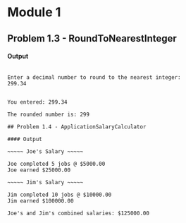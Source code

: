 # Module 1

## Problem 1.3 - RoundToNearestInteger

#### Output

~~~~~ Decimal to Rounded Integer Converter ~~~~~

Enter a decimal number to round to the nearest integer:
299.34


You entered: 299.34

The rounded number is: 299

## Problem 1.4 - ApplicationSalaryCalculator

#### Output

~~~~~ Joe's Salary ~~~~~

Joe completed 5 jobs @ $5000.00
Joe earned $25000.00

~~~~~ Jim's Salary ~~~~~

Jim completed 10 jobs @ $10000.00
Jim earned $100000.00

Joe's and Jim's combined salaries: $125000.00

